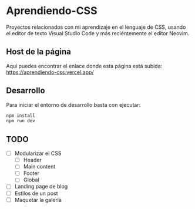 # Aprendiendo-CSS
Proyectos relacionados con mi aprendizaje en el lenguaje de CSS, usando el editor de texto Visual Studio Code y más reciéntemente el editor Neovim.

## Host de la página
Aquí puedes encontrar el enlace donde esta página está subida:
https://aprendiendo-css.vercel.app/

## Desarrollo
Para iniciar el entorno de desarrollo basta con ejecutar:

```bash
npm install
npm run dev
```

## TODO

- [ ] Modularizar el CSS
    - [ ] Header
    - [ ] Main content
    - [ ] Footer
    - [ ] Global
- [ ] Landing page de blog
- [ ] Estilos de un post
- [ ] Maquetar la galería